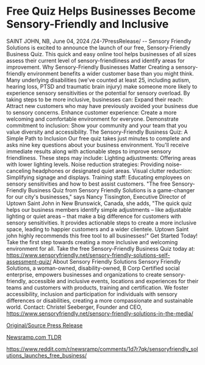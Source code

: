 # Free Quiz Helps Businesses Become Sensory-Friendly and Inclusive

SAINT JOHN, NB, June 04, 2024 /24-7PressRelease/ -- Sensory Friendly Solutions is excited to announce the launch of our free, Sensory-Friendly Business Quiz. This quick and easy online tool helps businesses of all sizes assess their current level of sensory-friendliness and identify areas for improvement.   Why Sensory-Friendly Businesses Matter   Creating a sensory-friendly environment benefits a wider customer base than you might think. Many underlying disabilities (we've counted at least 25, including autism, hearing loss, PTSD and traumatic brain injury) make someone more likely to experience sensory sensitivities or the potential for sensory overload. By taking steps to be more inclusive, businesses can:   Expand their reach: Attract new customers who may have previously avoided your business due to sensory concerns.   Enhance customer experience: Create a more welcoming and comfortable environment for everyone.   Demonstrate commitment to inclusion: Show your community and your team that you value diversity and accessibility.  The Sensory-Friendly Business Quiz: A Simple Path to Inclusion   Our free quiz takes just minutes to complete and asks nine key questions about your business environment. You'll receive immediate results along with actionable steps to improve sensory friendliness. These steps may include:   Lighting adjustments: Offering areas with lower lighting levels.   Noise reduction strategies: Providing noise-canceling headphones or designated quiet areas.   Visual clutter reduction: Simplifying signage and displays.   Training staff: Educating employees on sensory sensitivities and how to best assist customers.   "The free Sensory-Friendly Business Quiz from Sensory Friendly Solutions is a game-changer for our city's businesses," says Nancy Tissington, Executive Director of Uptown Saint John in New Brunswick, Canada, she adds, "The quick quiz helps our business members identify simple adjustments – like adjustable lighting or quiet areas – that make a big difference for customers with sensory sensitivities. It provides actionable steps to create a more inclusive space, leading to happier customers and a wider clientele. Uptown Saint john highly recommends this free tool to all businesses!"  Get Started Today!   Take the first step towards creating a more inclusive and welcoming environment for all. Take the free Sensory-Friendly Business Quiz today at: https://www.sensoryfriendly.net/sensory-friendly-solutions-self-assessment-quiz/   About Sensory Friendly Solutions   Sensory Friendly Solutions, a woman-owned, disability-owned, B Corp Certified social enterprise, empowers businesses and organizations to create sensory-friendly, accessible and inclusive events, locations and experiences for their teams and customers with products, training and certification. We foster accessibility, inclusion and participation for individuals with sensory differences or disabilities, creating a more compassionate and sustainable world.   Contact: Christel Seeberger, Founder and CEO, https://www.sensoryfriendly.net/sensory-friendly-solutions-in-the-media/ 

[Original/Source Press Release](https://www.24-7pressrelease.com/press-release/511393/free-quiz-helps-businesses-become-sensory-friendly-and-inclusive)
                    

[Newsramp.com TLDR](None) 

https://www.reddit.com/r/newsramp/comments/1d7r7qk/sensoryfriendly_solutions_launches_free_business/